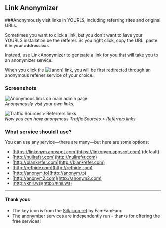 ## Link Anonymizer
###Anonymously visit links in YOURLS, including referring sites and original URLs.

Sometimes you want to click a link, but you don't want to have your YOURLS installation be the refferer. So you right click, copy the URL, paste it in your address bar. 

Instead, use Link Anonymizer to generate a link for you that will take you to an anonymizer service.

When you click the ![[anon]](https://raw.github.com/katzwebservices/YOURLS-Link-Anonymizer/master/key_go.png) link, you will be first redirected through an anonymous referrer service of your choice.

### Screenshots

![Anonymous links on main admin page](https://raw.github.com/katzwebservices/YOURLS-Link-Anonymizer/master/screenshot-1.png "On the main admin table")  
*Anonymously visit your own links.*

![Traffic Sources > Referrers links](https://raw.github.com/katzwebservices/YOURLS-Link-Anonymizer/master/screenshot-2.png "Traffic Sources > Referrers links")  
*Now you can have anonymous Traffic Sources > Referrers links*

### What service should I use?
You can use any service&mdash;there are many&mdash;but here are some options:

* [https://linkonym.appspot.com](https://linkonym.appspot.com) (default)
* [http://nullrefer.com](http://nullrefer.com)
* [http://blankrefer.com](http://blankrefer.com)
* [http://refhide.com](http://refhide.com)
* [http://anonym.to](http://anonym.to)
* [http://anonym2.com](http://anonym2.com)
* [http://knil.ws](http://knil.ws)

----

#### Thank yous
* The key icon is from the [Silk icon set](http://www.famfamfam.com/lab/icons/silk/) by FamFamFam. 
* The anonymizer services are independently run - thanks for offering the free services!